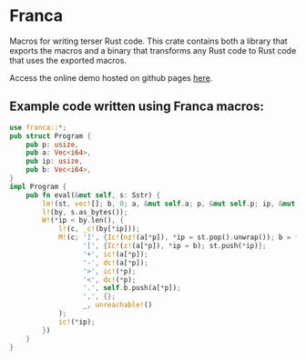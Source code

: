 # Franca
Macros for writing terser Rust code. This crate contains both a library that exports the macros and a binary that transforms any Rust code to Rust code that uses the exported macros.

Access the online demo hosted on github pages [here](https://x86y.github.io/franca).

## Example code written using Franca macros:
```rs
use franca::*;
pub struct Program {
    pub p: usize,
    pub a: Vec<i64>,
    pub ip: usize,
    pub b: Vec<i64>,
}
impl Program {
    pub fn eval(&mut self, s: Sstr) {
        lm!(st, vec![]; b, 0; a, &mut self.a; p, &mut self.p; ip, &mut self.ip);
        l!(by, s.as_bytes());
        W!(*ip < by.len(), {
            l!(c, _c!(by[*ip]));
            M!(c; ']', {Ic!(nz!(a[*p]), *ip = st.pop().unwrap()); b = *ip};
                  '[', {Ic!(z!(a[*p]), *ip = b); st.push(*ip)};
                  '+', ic!(a[*p]);
                  '-', dc!(a[*p]);
                  '>', ic!(*p);
                  '<', dc!(*p);
                  '.', self.b.push(a[*p]);
                  ',', {};
                  _, unreachable!()
            );
            ic!(*ip);
        })
    }
}

```


